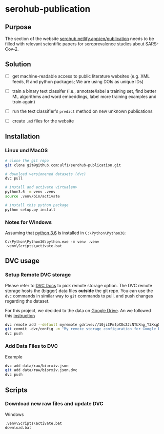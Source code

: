 # serohub-publication

## Purpose
The section of the website [serohub.netlify.app/en/publication](https://serohub.netlify.app/en/publication/) needs to be filled with relevant scientific papers for seroprevalence studies about SARS-Cov-2. 

## Solution
- [ ] get machine-readable access to public literature websites (e.g. XML feeds, R and python packages; We are using DOIs as unique IDs)
- [ ] train a binary text classifer (i.e., annotate/label a training set, find better ML algorithms and word embeddings, label more training examples and train again)
- [ ] run the text classifier's `predict` method on new unknown publications 
- [ ] create `.md` files for the website


## Installation

### Linux und MacOS

```bash
# clone the git repo
git clone git@github.com:ulf1/serohub-publication.git

# download versionened datasets (dvc)
dvc pull

# install and activate virtualenv
python3.6 -m venv .venv
source .venv/bin/activate

# install this python package
python setup.py install
```

### Notes for Windows
Assuming that [python 3.6](https://www.python.org/downloads/windows/) is installed in `C:\Python\Python36`:

```
C:\Python\Python36\python.exe -m venv .venv
.venv\Scripts\activate.bat
```


## DVC usage

### Setup Remote DVC storage
Please refer to [DVC Docs](https://dvc.org/doc/command-reference/remote/add#supported-storage-types) to pick remote storage option.
The DVC remote storage hosts the (bigger) data files **outside** the git repo. You can use the `dvc` commands in similar way to `git` commands to pull, and push changes regarding the dataset.

For this project, we decided to the data on [Google Drive](https://drive.google.com/drive/folders/10jiIPmfpXOs2JcNTbXng_Y3Xxg59qJyl). 
An we followed this [instruction](https://dvc.org/doc/user-guide/setup-google-drive-remote)


```bash
dvc remote add --default myremote gdrive://10jiIPmfpXOs2JcNTbXng_Y3Xxg59qJyl
git commit .dvc/config -m "My remote storage configuration for Google Drive"
dvc push
```

### Add Data Files to DVC
Example

```bash
dvc add data/raw/biorxiv.json
git add data/raw/biorxiv.json.dvc
dvc push
```

## Scripts

### Download new raw files and update DVC

Windows

```
.venv\Scripts\activate.bat
download.bat
```
